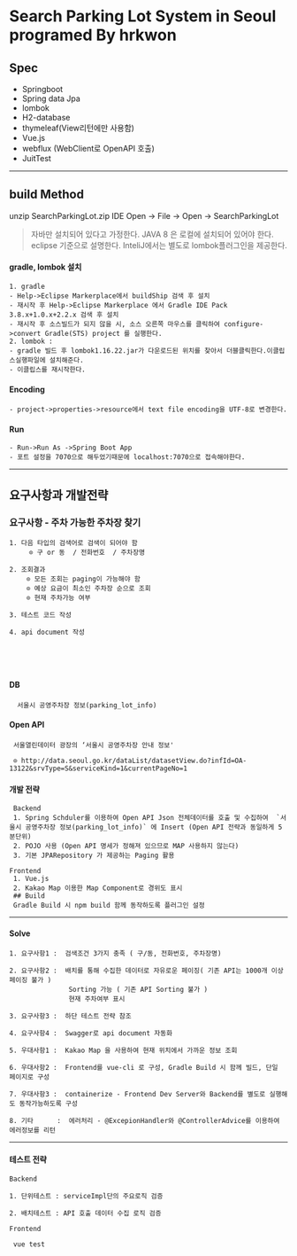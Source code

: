 Search Parking Lot System in Seoul
programed By hrkwon 
==================================
## Spec
- Springboot
- Spring data Jpa
- lombok
- H2-database
- thymeleaf(View리턴에만 사용함)
- Vue.js
- webflux (WebClient로 OpenAPI 호출)
- JuitTest
--------------------------------------------
## build Method

unzip SearchParkingLot.zip 
IDE Open -> File -> Open -> SearchParkingLot

>자바만 설치되어 있다고 가정한다. JAVA 8 은 로컬에 설치되어 있어야 한다. eclipse 기준으로 설명한다. InteliJ에서는 별도로 lombok플러그인을 제공한다. 

#### gradle, lombok 설치

	1. gradle 
    - Help->Eclipse Markerplace에서 buildShip 검색 후 설치
    - 재시작 후 Help->Eclipse Markerplace 에서 Gradle IDE Pack 3.8.x+1.0.x+2.2.x 검색 후 설치
    - 재시작 후 소스빌드가 되지 않을 시, 소스 오른쪽 마우스를 클릭하여 configure->convert Gradle(STS) project 를 실행한다.
	2. lombok : 
    - gradle 빌드 후 lombok1.16.22.jar가 다운로드된 위치를 찾아서 더블클릭한다.이클립스실행파일에 설치해준다.
    - 이클립스를 재시작한다.
    
#### Encoding
    - project->properties->resource에서 text file encoding을 UTF-8로 변경한다.

#### Run
    - Run->Run As ->Spring Boot App
    - 포트 설정을 7070으로 해두었기때문에 localhost:7070으로 접속해야한다.
--------------------------------------------
## 요구사항과 개발전략

 ### 요구사항 - 주차 가능한 주차장 찾기
    1. 다음 타입의 검색어로 검색이 되어야 함
         ⊙ 구 or 동  / 전화번호  / 주차장명  
         
    2. 조회결과
    　　 ⊙ 모든 조회는 paging이 가능해야 함  
    　　 ⊙ 예상 요금이 최소인 주차장 순으로 조회  
    　　 ⊙ 현재 주차가능 여부 
    
    3. 테스트 코드 작성  
    
    4. api document 작성
　　 
-------------------------------------------

  #### DB
  
      서울시 공영주차장 정보(parking_lot_info)
     
  #### Open API

     서울열린데이터 광장의 ‘서울시 공영주차장 안내 정보'
     
     ⊙ http://data.seoul.go.kr/dataList/datasetView.do?infId=OA-13122&srvType=S&serviceKind=1&currentPageNo=1
     
  #### 개발 전략
     Backend
     1. Spring Schduler를 이용하여 Open API Json 전체데이터를 호출 및 수집하여  `서울시 공영주차장 정보(parking_lot_info)` 에 Insert (Open API 전략과 동일하게 5분단위)
     2. POJO 사용 (Open API 명세가 정해져 있으므로 MAP 사용하지 않는다)
     3. 기본 JPARepository 가 제공하는 Paging 활용 
     
    Frontend
     1. Vue.js 
     2. Kakao Map 이용한 Map Component로 경위도 표시   
     ## Build
     Gradle Build 시 npm build 함께 동작하도록 플러그인 설정
     
---------------------------------------------------

   #### Solve

  
  	1. 요구사항1 :  검색조건 3가지 충족 ( 구/동, 전화번호, 주차장명)

  	2. 요구사항2 :  배치를 통해 수집한 데이터로 자유로운 페이징( 기존 API는 1000개 이상 페이징 불가 )
  	               Sorting 가능 ( 기존 API Sorting 불가 )
  	               현재 주차여부 표시

  	3. 요구사항3 :  하단 테스트 전략 참조

  	4. 요구사항4 :  Swagger로 api document 자동화
  	
  	5. 우대사항1 :  Kakao Map 을 사용하여 현재 위치에서 가까운 정보 조회 
  	
  	6. 우대사항2 :  Frontend를 vue-cli 로 구성, Gradle Build 시 함께 빌드, 단일 페이지로 구성
  	
  	7. 우대사항3 :  containerize - Frontend Dev Server와 Backend를 별도로 실행해도 동작가능하도록 구성
  	
  	8. 기타      :  에러처리 - @ExcepionHandler와 @ControllerAdvice를 이용하여 에러정보를 리턴
   
---------------------------------------------  

   #### 테스트 전략
    Backend
   
    1. 단위테스트 : serviceImpl단의 주요로직 검증
  	
  	2. 배치테스트 : API 호출 데이터 수집 로직 검증
  	
  	Frontend
       
     vue test
  

